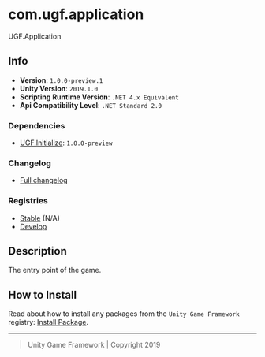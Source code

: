 # com.ugf.application

UGF.Application

## Info

- **Version**: `1.0.0-preview.1`
- **Unity Version**: `2019.1.0`
- **Scripting Runtime Version**: `.NET 4.x Equivalent`
- **Api Compatibility Level**: `.NET Standard 2.0`

### Dependencies

- [UGF.Initialize](https://github.com/unity-game-framework/ugf-initialize): `1.0.0-preview`

### Changelog

- [Full changelog][1]

### Registries

- [Stable][2] (N/A)
- [Develop][3]

## Description

The entry point of the game.

## How to Install

Read about how to install any packages from the `Unity Game Framework` registry: [Install Package][4].

---
> Unity Game Framework | Copyright 2019

[1]: changelog.md
[2]: https://bintray.com/unity-game-framework/stable/com.ugf.application
[3]: https://bintray.com/unity-game-framework/dev/com.ugf.application
[4]: https://github.com/unity-game-framework/ugf-documentation/wiki/Install-Package
